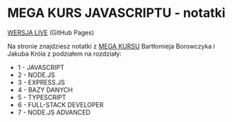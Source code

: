 # MEGA KURS JAVASCRIPTU - notatki

[WERSJA LIVE](https://maciejryszka.github.io/megak-notes/) (GitHub Pages)

Na stronie znajdziesz notatki z [MEGA KURSU](https://www.megak.pl/) Bartłomieja Borowczyka i Jakuba Króla z podziałem na rozdziały:

- 1 - JAVASCRIPT
- 2 - NODE.JS
- 3 - EXPRESS.JS
- 4 - BAZY DANYCH
- 5 - TYPESCRIPT
- 6 - FULL-STACK DEVELOPER
- 7 - NODE.JS ADVANCED
